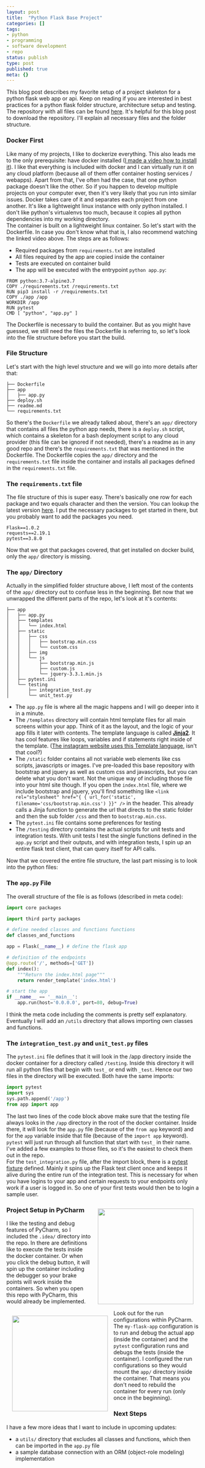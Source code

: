```yaml
---
layout: post
title:  "Python Flask Base Project"
categories: []
tags:
- python
- programming
- software development
- repo
status: publish
type: post
published: true
meta: {}
---
```

This blog post describes my favorite setup of a project skeleton for a python flask web app or api. Keep on reading if you are interested in best practices for a python flask folder structure, architecture setup and testing. The repository with all files can be found [here](https://github.com/jonnylangefeld/flask-base-project). It's helpful for this blog post to download the repository. I'll explain all necessary files and the folder structure.

### Docker First

Like many of my projects, I like to dockerize everything. This also leads me to the only prerequisite: have docker installed ([I made a video how to install it](https://www.youtube.com/watch?v=JprTjTViaEA)). I like that everything is included with docker and I can virtually run it on any cloud platform (because all of them offer container hosting services / webapps). Apart from that, I've often had the case, that one python package doesn't like the other. So if you happen to develop multiple projects on your computer ever, then it's very likely that you run into similar issues. Docker takes care of it and separates each project from one another. It's like a lightweight linux instance with only python installed. I don't like python's virtualenvs too much, because it copies all python dependencies into my working directory.    
The container is built on a lightweight linux container. So let's start with the Dockerfile. In case you don't know what that is, I also recommend watching the linked video above. The steps are as follows:
* Required packages from `requirements.txt` are installed
* All files required by the app are copied inside the container
* Tests are executed on container build 
* The app will be executed with the entrypoint `python app.py`:    

```docker
FROM python:3.7-alpine3.7
COPY ./requirements.txt /requirements.txt
RUN pip3 install -r /requirements.txt
COPY ./app /app
WORKDIR /app
RUN pytest
CMD [ "python", "app.py" ]
```
The Dockerfile is necessary to build the container. But as you might have guessed, we still need the files the Dockerfile is referring to, so let's look into the file structure before you start the build.

### File Structure

Let's start with the high level structure and we will go into more details after that:

```
├── Dockerfile
├── app
│   ├── app.py
├── deploy.sh
├── readme.md
└── requirements.txt
```

So there's the `Dockerfile` we already talked about, there's an `app/` directory that contains all files the python app needs, there is a `deploy.sh` script, which contains a skeleton for a bash deployment script to any cloud provider (this file can be ignored if not needed), there's a readme as in any good repo and there's the `requirements.txt` that was mentioned in the Dockerfile. The Dockerfile copies the `app/` directory and the `requirements.txt` file inside the container and installs all packages defined in the `requirements.txt` file.

### The `requirements.txt` file

The file structure of this is super easy. There's basically one row for each package and two equals character and then the version. You can lookup the latest version [here](https://pypi.org/). I put the necessary packages to get started in there, but you probably want to add the packages you need.
```
Flask==1.0.2
requests==2.19.1
pytest==3.8.0
```
Now that we got that packages covered, that get installed on docker build, only the `app/` directory is missing.

### The `app/` Directory

Actually in the simplified folder structure above, I left most of the contents of the `app/` directory out to confuse less in the beginning. Bet now that we unwrapped the different parts of the repo, let's look at it's contents:
```
├── app
│   ├── app.py
│   ├── templates
│   │   └── index.html
│   ├── static
│   │   ├── css
│   │   │   ├── bootstrap.min.css
│   │   │   └── custom.css
│   │   ├── img
│   │   └── js
│   │       ├── bootstrap.min.js
│   │       ├── custom.js
│   │       └── jquery-3.3.1.min.js
│   ├── pytest.ini
│   └── testing
│       ├── integration_test.py
│       └── unit_test.py
```
* The `app.py` file is where all the magic happens and I will go deeper into it in a minute.
* The `/templates` directory will contain html template files for all main screens within your app. Think of it as the layout, and the logic of your app fills it later with contents. The template language is called [**Jinja2**](http://jinja.pocoo.org/docs/2.10/). It has cool features like loops, variables and if statements right inside of the template. ([The instagram website uses this Template language](http://jinja.pocoo.org/), isn't that cool?)
* The `/static` folder contains all not variable web elements like css scripts, javascripts or images. I've pre-loaded this base repository with bootstrap and jquery as well as custom css and javascripts, but you can delete what you don't want. Not the unique way of including those file into your html site though. If you open the `index.html` file, where we include bootstrap and jquery, you'll find something like `<link rel="stylesheet" href="{ { url_for('static', filename='css/bootstrap.min.css') }}" />` in the header. This already calls a Jinja function to generate the url that directs to the static folder and then the sub folder `/css` and then to `bootstrap.min.css`.
* The `pytest.ini` file contains some preferences for testing
* The `/testing` directory contains the actual scripts for unit tests and integration tests. With unit tests I test the single functions defined in the `app.py` script and their outputs, and with integration tests, I spin up an entire flask test client, that can query itself for API calls.

Now that we covered the entire file structure, the last part missing is to look into the python files:

### The `app.py` File

The overall structure of the file is as follows (described in meta code):

```python
import core packages

import third party packages

# define needed classes and functions functions
def classes_and_functions

app = Flask(__name__) # define the flask app

# definition of the endpoints
@app.route('/', methods=['GET'])
def index():
    """Return the index.html page"""
    return render_template('index.html')

# start the app
if __name__ == '__main__':
    app.run(host='0.0.0.0', port=80, debug=True)
```

I think the meta code including the comments is pretty self explanatory. Eventually I will add an `/utils` directory that allows importing own classes and functions.

### The `integration_test.py` and `unit_test.py` files

The `pytest.ini` file defines that it will look in the /app directory inside the docker container for a directory called `/testing`. Inside this directory it will run all python files that begin with `test_` or end with `_test`. Hence our two files in the directory will be executed. Both have the same imports:

```python
import pytest
import sys
sys.path.append('/app')
from app import app
```

The last two lines of the code block above make sure that the testing file always looks in the `/app` directory in the root of the docker container. Inside there, it will look for the `app.py` file (because of the `from app` keyword) and for the `app` variable inside that file (because of the `import app` keyword).    
`pytest` will just run through all function that start with `test_` in their name. I've added a few examples to those files, so it's the easiest to check them out in the repo.     
For the `test_integration.py` file, after the import block, there is a [pytest fixture](https://docs.pytest.org/en/latest/fixture.html) defined. Mainly it spins up the Flask test client once and keeps it alive during the entire run of the integration test. This is necessary for when you have logins to your app and certain requests to your endpoints only work if a user is logged in. So one of your first tests would then be to login a sample user.

<img src="/assets/posts/pycharm-tests.png" width="250" align="right" style="margin: 15px" />

### Project Setup in PyCharm

I like the testing and debug features of PyCharm, so I included the `.idea/` directory into the repo. In there are definitions like to execute the tests inside the docker container. Or when you click the debug button, it will spin up the container including the debugger so your brake points will work inside the containers. So when you open this repo with PyCharm, this would already be implemented.    
<img src="/assets/posts/pycharm-run-configurations.png" width="250" align="left" style="margin: 15px" />

Look out for the run configurations within PyCharm. The `my-flask-app` configuration is to run and debug the actual app (inside the container) and the `pytest` configuration runs and debugs the tests (inside the container). I configured the run configurations so they would mount the `app/` directory inside the container. That means you don't need to rebuild the container for every run (only once in the beginning).

### Next Steps

I have a few more ideas that I want to include in upcoming updates:
* a `utils/` directory that excludes all classes and functions, which then can be imported in the `app.py` file
* a sample database connection with an ORM (object-role modeling) implementation